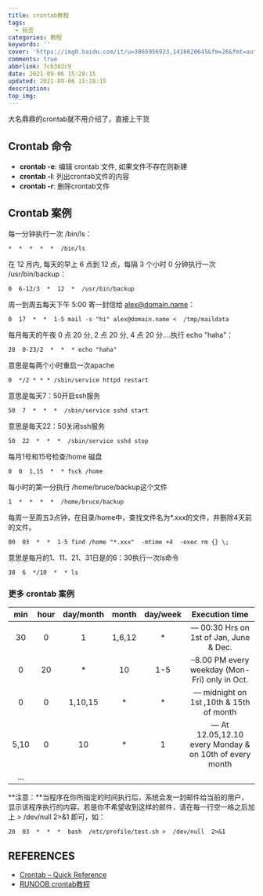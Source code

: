 ```yaml
---
title: crontab教程
tags:
  - 标签
categories: 教程
keywords: ''
cover: 'https://img0.baidu.com/it/u=3865956923,1416620645&fm=26&fmt=auto&gp=0.jpg'
comments: true
abbrlink: 7cb382c9
date: 2021-09-06 15:28:15
updated: 2021-09-06 15:28:15
description:
top_img:
---
```




大名鼎鼎的crontab就不用介绍了，直接上干货
## Crontab 命令


- **crontab -e**: 编辑 crontab 文件, 如果文件不存在则新建
- **crontab -l**: 列出crontab文件的内容
- **crontab -r**: 删除crontab文件



## Crontab 案例

每一分钟执行一次 /bin/ls：

```shell
*  *  *  *  *  /bin/ls
```

在 12 月内, 每天的早上 6 点到 12 点，每隔 3 个小时 0 分钟执行一次 /usr/bin/backup：
```shell
0  6-12/3  *  12  *  /usr/bin/backup
```
周一到周五每天下午 5:00 寄一封信给 alex@domain.name：
```shell
0  17  *  *  1-5 mail -s "hi" alex@domain.name <  /tmp/maildata
```
每月每天的午夜 0 点 20 分, 2 点 20 分, 4 点 20 分....执行 echo "haha"：
```shell
20  0-23/2  *  *  * echo "haha"
```
意思是每两个小时重启一次apache 
```shell
0  */2 * * * /sbin/service httpd restart
```
意思是每天7：50开启ssh服务  
```shell
50  7  *  *  *  /sbin/service sshd start
```
意思是每天22：50关闭ssh服务  
```shell
50  22  *  *  *  /sbin/service sshd stop
``` 
每月1号和15号检查/home 磁盘  
```shell
0  0  1,15  *  * fsck /home
``` 
每小时的第一分执行  /home/bruce/backup这个文件  
```shell
1  *  *  *  *  /home/bruce/backup
``` 
每周一至周五3点钟，在目录/home中，查找文件名为*.xxx的文件，并删除4天前的文件。  
```shell
00  03  *  *  1-5 find /home "*.xxx"  -mtime +4  -exec rm {} \; 
```
意思是每月的1、11、21、31日是的6：30执行一次ls命令
```shell
30  6  */10  *  * ls
```


### 更多 crontab 案例



| min | hour | day/month | month | day/week | Execution time |
| :---: | :---: | :---: | :---: | :---: | :---: |
| 30  | 0   | 1   | 1,6,12 | *   | — 00:30 Hrs on 1st of Jan, June & Dec. |
| 0   | 20  | *   | 10  | 1-5 | –8.00 PM every weekday (Mon-Fri) only in Oct. |
| 0   | 0   | 1,10,15 | *   | *   | — midnight on 1st ,10th & 15th of month |
| 5,10 | 0   | 10  | *   | 1   | — At 12.05,12.10 every Monday & on 10th of every month |
| ...  |     |     |     |     |     |

**注意：**当程序在你所指定的时间执行后，系统会发一封邮件给当前的用户，显示该程序执行的内容，若是你不希望收到这样的邮件，请在每一行空一格之后加上 \> /dev/null 2>&1 即可，如：
```shell
20  03  *  *  *  bash  /etc/profile/test.sh >  /dev/null  2>&1 
```






## REFERENCES
 - [Crontab – Quick Reference](https://www.adminschoice.com/crontab-quick-reference)
 - [RUNOOB crontab教程](https://www.runoob.com/linux/linux-comm-crontab.html)